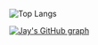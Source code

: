 ![Top Langs](https://github-readme-stats.vercel.app/api/top-langs/?username=Dolsity&layout=compact&theme=transparent&border_radius=5&langs_count=20)

[![Jay's GitHub graph](https://github-readme-activity-graph.cyclic.app/graph?username=dolsity&hide_border=true&theme=react-dark)](https://github.com/ashutosh00710/github-readme-activity-graph)
